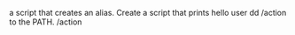 a script that creates an alias.
Create a script that prints hello user
dd /action to the PATH. /action
